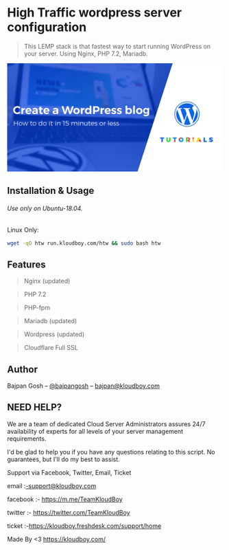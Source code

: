 # High Traffic wordpress server configuration
> This LEMP stack is that fastest way to start running WordPress on your server. Using Nginx, PHP 7.2, Mariadb.

![](wordpress.jpg)

## Installation & Usage

###### Use only on Ubuntu-18.04.

Linux Only:

```sh
wget -qO htw run.kloudboy.com/htw && sudo bash htw
```

## Features

> Nginx (updated)

> PHP 7.2

> PHP-fpm

> Mariadb (updated)

> Wordpress (updated)

> Cloudflare Full SSL

## Author

Bajpan Gosh – [@bajpangosh](https://twitter.com/bajpangosh) – bajpan@kloudboy.com


## NEED HELP?

We are a team of dedicated Cloud Server Administrators assures 24/7 availability of experts for all levels of your server management requirements.

I'd be glad to help you if you have any questions relating to this script. No guarantees, but I'll do my best to assist.

Support via Facebook, Twitter, Email, Ticket

email    :-support@kloudboy.com

facebook :- https://m.me/TeamKloudBoy

twitter  :- https://twitter.com/TeamKloudBoy

ticket   :-https://kloudboy.freshdesk.com/support/home

Made By <3 https://kloudboy.com/
